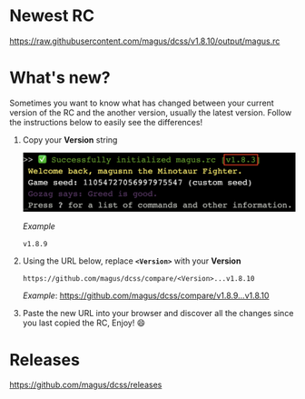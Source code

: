 # Newest RC

https://raw.githubusercontent.com/magus/dcss/v1.8.10/output/magus.rc

# What's new?

Sometimes you want to know what has changed between your current version
of the RC and the another version, usually the latest version.
Follow the instructions below to easily see the differences!

1. Copy your **Version** string

    ![Example screenshot highlighting magus.rc version string](https://raw.githubusercontent.com/magus/dcss/master/static/version-string-example.97956d.png)

    _Example_
    ```
    v1.8.9
    ```

1. Using the URL below, replace **`<Version>`** with your **Version**

    ```
    https://github.com/magus/dcss/compare/<Version>...v1.8.10
    ```
    _Example_: https://github.com/magus/dcss/compare/v1.8.9...v1.8.10

1. Paste the new URL into your browser and discover all the changes since you last copied the RC, Enjoy! 😄


# Releases

https://github.com/magus/dcss/releases

